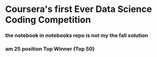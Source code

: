 # Coursera's first Ever Data Science Coding Competition 
### the notebook in notebooks repo is not my the fall solution 
### am 25 position Top Winner (Top 50)
